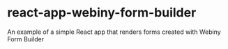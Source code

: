 # react-app-webiny-form-builder
An example of a simple React app that renders forms created with Webiny Form Builder
